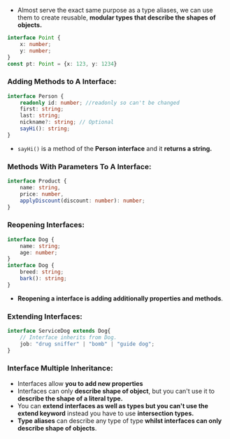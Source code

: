 - Almost serve the exact same purpose as a type aliases, we can use them to create reusable, **modular types that describe the shapes of objects.**
```ts
interface Point {
    x: number;
    y: number;
}
const pt: Point = {x: 123, y: 1234}
```

### Adding Methods to A Interface:
```ts
interface Person {
    readonly id: number; //readonly so can't be changed
    first: string;
    last: string;
    nickname?: string; // Optional
    sayHi(): string;
}
```
- `sayHi()` is a method of the **Person interface** and it **returns a string.** 
### Methods With Parameters To A Interface:
```ts
interface Product {
    name: string,
    price: number,
    applyDiscount(discount: number): number;
}
```

### Reopening Interfaces:
```ts
interface Dog {
    name: string;
    age: number;
}
interface Dog {
    breed: string;
    bark(): string;
}
```
- **Reopening a interface is adding additionally properties and methods**.


### Extending Interfaces:
```ts
interface ServiceDog extends Dog{
    // Interface inherits from Dog.
    job: "drug sniffer" | "bomb" | "guide dog";
}
```

### Interface Multiple Inheritance:
- Interfaces allow **you to add new properties**
- Interfaces can only **describe shape of object**, but you can't use it to **describe the shape of a literal type.**
- You can **extend interfaces as well as types but you can't use the extend keyword** instead you have to use **intersection types.**
- **Type aliases** can describe any type of type **whilst interfaces can only describe shape of objects**.